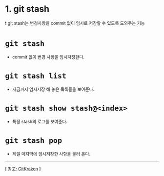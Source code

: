 # 1. git stash

<aside>
❗ git stash는 변경사항을 commit 없이 임시로 저장할 수 있도록 도와주는 기능

</aside>

# `git stash`

- commit 없이 변경 사항을 임시저장한다.

# `git stash list`

- 지금까지 임시저장 해 놓은 목록들을 보여준다.

# `git stash show stash@<index>`

- 특정 stash의 로그를 보여준다.

# `git stash pop`

- 제일 마지막에 임시저장한 사항을 불러 온다.

---

[ 참고: [GitKraken](https://www.gitkraken.com/learn/git/git-stash#:~:text=Git%20Stash%20List&text=The%20Git%20stash%20list%20command,stash%40%20and%20the%20desired%20index.) ]